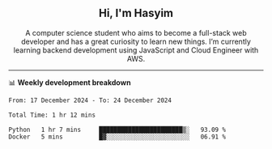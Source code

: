 <h2 align="center">Hi, I'm Hasyim</h2>

<p align="center">A computer science student who aims to become a full-stack web developer and has a great curiosity to learn new things. I’m currently learning backend development using JavaScript and Cloud Engineer with AWS.</p>

---

📊 **Weekly development breakdown**

<!--START_SECTION:waka-->

```txt
From: 17 December 2024 - To: 24 December 2024

Total Time: 1 hr 12 mins

Python   1 hr 7 mins     ███████████████████████▒░   93.09 %
Docker   5 mins          █▓░░░░░░░░░░░░░░░░░░░░░░░   06.91 %
```

<!--END_SECTION:waka-->

<!-- - You can reach me on **hasyim11c@gmail.com** -->
